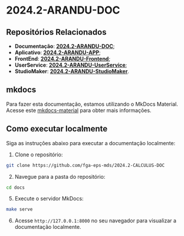 # 2024.2-ARANDU-DOC

## Repositórios Relacionados

- **Documentação**: [**2024.2-ARANDU-DOC**](https://github.com/fga-eps-mds/2024.2-ARANDU-DOC);
- **Aplicativo**: [**2024.2-ARANDU-APP**](https://github.com/fga-eps-mds/2024.2-ARANDU-APP);
- **FrontEnd**: [**2024.2-ARANDU-Frontend**](https://github.com/fga-eps-mds/2024.2-ARANDU-Frontend);
- **UserService**: [**2024.2-ARANDU-UserService**](https://github.com/fga-eps-mds/2024.2-ARANDU-UserService);
- **StudioMaker**: [**2024.2-ARANDU-StudioMaker**](https://github.com/fga-eps-mds/2024.2-ARANDU-StudioMaker).

## mkdocs

Para fazer esta documentação, estamos utilizando o MkDocs Material. Acesse este [mkdocs-material](https://squidfunk.github.io/mkdocs-material/) para obter mais informações.

## Como executar localmente

Siga as instruções abaixo para executar a documentação localmente:

1. Clone o repositório:

```bash
git clone https://github.com/fga-eps-mds/2024.2-CALCULUS-DOC
```

2. Navegue para a pasta do repositório:

```bash
cd docs
```

5. Execute o servidor MkDocs:

```bash
make serve
```

6. Acesse `http://127.0.0.1:8000` no seu navegador para visualizar a documentação localmente.
